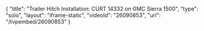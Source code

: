 {
    "title": "Trailer Hitch Installation: CURT 14332 on GMC Sierra 1500",
    "type": "solo",
    "layout": "iframe-static",
    "videoId": "26090853",
    "url": "\/tvpembed\/26090853"
}
